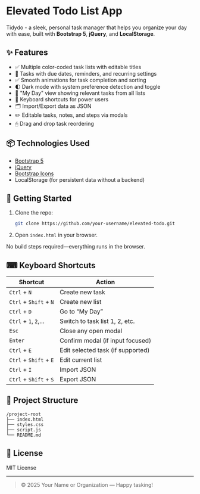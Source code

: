 # Elevated Todo List App

Tidydo - a sleek, personal task manager that helps you organize your day with ease, built with **Bootstrap 5**, **jQuery**, and **LocalStorage**.

## ✨ Features

- ✅ Multiple color-coded task lists with editable titles
- 📅 Tasks with due dates, reminders, and recurring settings
- ✅ Smooth animations for task completion and sorting
- 🌓 Dark mode with system preference detection and toggle
- 📆 "My Day" view showing relevant tasks from all lists
- 🧠 Keyboard shortcuts for power users
- 🗂 Import/Export data as JSON
- ✏️ Editable tasks, notes, and steps via modals
- 🖱 Drag and drop task reordering

## 📦 Technologies Used

- [Bootstrap 5](https://getbootstrap.com)
- [jQuery](https://jquery.com)
- [Bootstrap Icons](https://icons.getbootstrap.com/)
- LocalStorage (for persistent data without a backend)

## 🚀 Getting Started

1. Clone the repo:
   ```bash
   git clone https://github.com/your-username/elevated-todo.git
   ```
2. Open `index.html` in your browser.

No build steps required—everything runs in the browser.

## ⌨ Keyboard Shortcuts

| Shortcut             | Action                            |
|----------------------|-----------------------------------|
| `Ctrl` + `N`         | Create new task                   |
| `Ctrl` + `Shift` + `N` | Create new list                |
| `Ctrl` + `D`         | Go to “My Day”                   |
| `Ctrl` + `1`, `2`,…  | Switch to task list 1, 2, etc.    |
| `Esc`                | Close any open modal              |
| `Enter`              | Confirm modal (if input focused)  |
| `Ctrl` + `E`         | Edit selected task (if supported) |
| `Ctrl` + `Shift` + `E` | Edit current list              |
| `Ctrl` + `I`         | Import JSON                       |
| `Ctrl` + `Shift` + `S` | Export JSON                    |

## 📁 Project Structure

```
/project-root
├── index.html
├── styles.css
├── script.js
└── README.md
```

## 📄 License

MIT License

---

> © 2025 Your Name or Organization — Happy tasking!
